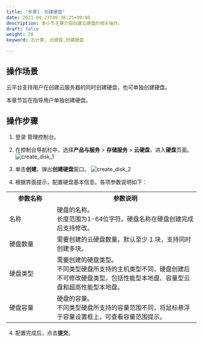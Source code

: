 ```yaml
---
title: "步骤1：创建硬盘"
date: 2021-09-23T00:38:25+09:00
description: 本小节主要介绍创建云硬盘的相关操作。
draft: false
weight: 20
keyword: 云计算, 云硬盘,创建硬盘

---
```


##  操作场景

云平台支持用户在创建云服务器的同时创建硬盘，也可单独创建硬盘。

本章节旨在指导用户单独创建硬盘。

## 操作步骤

1. 登录 管理控制台。

2. 在控制台导航栏中，选择**产品与服务** > **存储服务** > **云硬盘**，进入**硬盘**页面。
   ![create_disk_1](/storage/disk/_images/create_disk_1.png)

3. 单击**创建**，弹出**创建硬盘**窗口。
   ![create_disk_2](/storage/disk/_images/create_disk_2.png)

4. 根据界面提示，配置硬盘基本信息。各项参数说明如下：

<table>
  <tr>
    <th style="width: 110px">参数名称</th>
    <th>参数说明</th>
  </tr>
   <tr>
    <td>名称</td>
    <td>硬盘的名称。<br>
      长度范围为1-64位字符。硬盘名称在硬盘创建完成后支持修改。
    </td>
 	 </tr>
     <tr>
    <td>硬盘数量</td>
 		<td>需要创建的云硬盘数量。默认至少 1 块，支持同时创建多块。</td>
  </tr>
   <tr>
    <td>硬盘类型</td>
    <td>需要创建的硬盘类型。<br>不同类型硬盘所支持的主机类型不同，硬盘创建后不可修改硬盘类型。包括性能型本地盘、容量型云盘和超高性能型本地盘。
     </td>
  </tr>
   <tr>
    <td>硬盘容量</td>
    <td>硬盘的容量。<br>
      不同类型硬盘所支持的容量范围不同，将鼠标悬浮于容量设置框上，可查看容量范围提示。</td>
  </tr>  
</table>

4. 配置完成后，点击**提交**。



